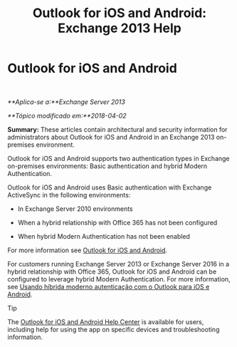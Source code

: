 ﻿---
title: 'Outlook for iOS and Android: Exchange 2013 Help'
TOCTitle: Outlook for iOS and Android
ms:assetid: 8b46e0bf-334d-44ed-bf20-eab605fdcae6
ms:mtpsurl: https://technet.microsoft.com/pt-br/library/Mt846638(v=EXCHG.150)
ms:contentKeyID: 74520295
ms.date: 04/10/2018
mtps_version: v=EXCHG.150
ms.translationtype: HT
---

# Outlook for iOS and Android

 

_**Aplica-se a:**Exchange Server 2013_

_**Tópico modificado em:**2018-04-02_

**Summary:** These articles contain architectural and security information for administrators about Outlook for iOS and Android in an Exchange 2013 on-premises environment.

Outlook for iOS and Android supports two authentication types in Exchange on-premises environments: Basic authentication and hybrid Modern Authentication.

Outlook for iOS and Android uses Basic authentication with Exchange ActiveSync in the following environments:

  - In Exchange Server 2010 environments

  - When a hybrid relationship with Office 365 has not been configured

  - When hybrid Modern Authentication has not been enabled

For more information see [Outlook for iOS and Android](using-basic-authentication-with-outlook-for-ios-and-android-exchange-2013-help.md).

For customers running Exchange Server 2013 or Exchange Server 2016 in a hybrid relationship with Office 365, Outlook for iOS and Android can be configured to leverage hybrid Modern Authentication. For more information, see [Usando híbrida moderno autenticação com o Outlook para iOS e Android](using-hybrid-modern-authentication-with-outlook-for-ios-and-android-exchange-2013-help.md).


> [!TIP]
> The <A href="https://support.office.com/en-us/article/outlook-for-ios-and-android-help-center-cd84214e-a5ac-4e95-9ea3-e07f78d0cde6">Outlook for iOS and Android Help Center</A> is available for users, including help for using the app on specific devices and troubleshooting information.


